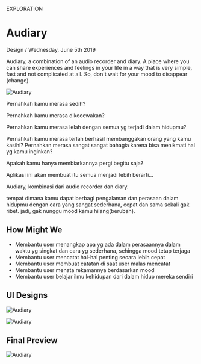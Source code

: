 <p class="type">EXPLORATION</p>

# Audiary

<p class="meta">Design  /  Wednesday, June 5th 2019</p>

Audiary, a combination of an audio recorder and diary. A place where you can share experiences and feelings in your life in a way that is very simple, fast and not complicated at all. So, don't wait for your mood to disappear (change).

![Audiary](https://farooq-agent.web.app/assets/images/works/large/audiary.jpg)

Pernahkah kamu merasa sedih?

Pernahkah kamu merasa dikecewakan?

Pernahkan kamu merasa lelah dengan semua yg terjadi dalam hidupmu?

Pernahkah kamu merasa terlah berhasil membanggakan orang yang kamu kasihi?
Pernahkan merasa sangat sangat bahagia karena bisa menikmati hal yg kamu inginkan?

Apakah kamu hanya membiarkannya pergi begitu saja?

Aplikasi ini akan membuat itu semua menjadi lebih berarti...

Audiary, kombinasi dari audio recorder dan diary.

tempat dimana kamu dapat berbagi pengalaman dan perasaan dalam hidupmu dengan cara yang sangat sederhana, cepat dan sama sekali gak ribet. jadi, gak nunggu mood kamu hilang(berubah).

## How Might We
* Membantu user menangkap apa yg ada dalam perasaannya dalam waktu yg singkat dan cara yg sederhana, sehingga mood tetap terjaga
* Membantu user mencatat hal-hal penting secara lebih cepat
* Membantu user membuat catatan di saat user malas mencatat
* Membantu user menata rekamannya berdasarkan mood
* Membantu user belajar ilmu kehidupan dari dalam hidup mereka sendiri

## UI Designs

![Audiary](https://farooq-agent.web.app/assets/images/works/details/audiary-1.jpg)

![Audiary](https://farooq-agent.web.app/assets/images/works/details/audiary-2.jpg)

## Final Preview

![Audiary](https://farooq-agent.web.app/assets/images/works/details/audiary-preview.jpg)
